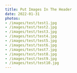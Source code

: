 ```yaml
---
title: Put Images In The Header
date: 2022-01-31
photos:
- /images/test/test1.jpg
- /images/test/test2.jpg
- /images/test/test3.jpg
- /images/test/test4.jpg
- /images/test/test5.jpg
- /images/test/test6.jpg
- /images/test/test7.jpg
- /images/test/test8.jpg
- /images/test/test9.jpg
- /images/test/test10.jpg
---
```

